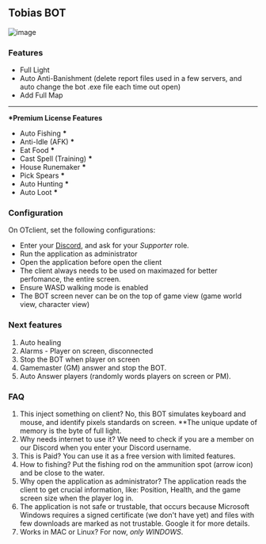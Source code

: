 ## Tobias BOT

![image](https://github.com/user-attachments/assets/220b1325-0426-4fed-b142-cfa5c1c1d0a2)

### Features

- Full Light
- Auto Anti-Banishment (delete report files used in a few servers, and auto change the bot .exe file each time out open)
- Add Full Map

---

**\*Premium License Features**

- Auto Fishing **\***
- Anti-Idle (AFK) **\***
- Eat Food **\***
- Cast Spell (Training) **\***
- House Runemaker **\***
- Pick Spears **\***
- Auto Hunting **\***
- Auto Loot **\***

### Configuration

On OTclient, set the following configurations:

- Enter your [Discord](https://discord.gg/eXWmBG9G), and ask for your _Supporter_ role.
- Run the application as administrator
- Open the application before open the client
- The client always needs to be used on maximazed for better perfomance, the entire screen.
- Ensure WASD walking mode is enabled
- The BOT screen never can be on the top of game view (game world view, character view)

### Next features

1. Auto healing
2. Alarms - Player on screen, disconnected
3. Stop the BOT when player on screen
4. Gamemaster (GM) answer and stop the BOT.
5. Auto Answer players (randomly words players on screen or PM).

### FAQ

1. This inject something on client? No, this BOT simulates keyboard and mouse, and identify pixels standards on screen. \*\*The unique update of memory is the byte of full light.
2. Why needs internet to use it? We need to check if you are a member on our Discord when you enter your Discord username.
3. This is Paid? You can use it as a free version with limited features.
4. How to fishing? Put the fishing rod on the ammunition spot (arrow icon) and be close to the water.
5. Why open the application as administrator? The application reads the client to get crucial information, like: Position, Health, and the game screen size when the player log in.
6. The application is not safe or trustable, that occurs because Microsoft Windows requires a signed certificate (we don't have yet) and files with few downloads are marked as not trustable. Google it for more details.
7. Works in MAC or Linux? For now, _only WINDOWS_.
